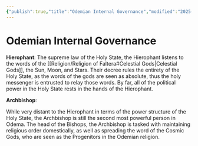 ```yaml
---
{"publish":true,"title":"Odemian Internal Governance","modified":"2025-06-29T13:46:48.913-07:00","cssclasses":""}
---
```




# Odemian Internal Governance

**Hierophant**:
The supreme law of the Holy State, the Hierophant listens to the words of the [[Religion/Religion of Faltera#Celestial Gods\|Celestial Gods]], the Sun, Moon, and Stars. Their decree rules the entirety of the Holy State, as the words of the gods are seen as absolute, thus the holy messenger is entrusted to relay those words. By far, all of the political power in the Holy State rests in the hands of the Hierophant.

**Archbishop**:

While very distant to the Hierophant in terms of the power structure of the Holy State, the Archbishop is still the second most powerful person in Odema. The head of the Bishops, the Archbishop is tasked with maintaining religious order domestically, as well as spreading the word of the Cosmic Gods, who are seen as the Progenitors in the Odemian religion.
